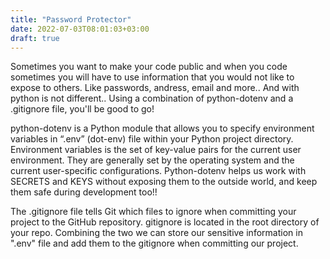 ```yaml
---
title: "Password Protector"
date: 2022-07-03T08:01:03+03:00
draft: true
---
```


Sometimes you want to make your code public and when you code
sometimes you will have to use information that you would not like to expose to others.
Like passwords, andress, email and more.. And with python is not different..
Using a combination of python-dotenv and a .gitignore file, you'll be good to go!

python-dotenv is a Python module that allows you to specify environment variables
in “.env” (dot-env) file within your Python project directory.
Environment variables is the set of key-value pairs for the current user environment.
They are generally set by the operating system and the current user-specific configurations.
Python-dotenv helps us work with SECRETS and KEYS without exposing them to the outside world,
and keep them safe during development too!!

The .gitignore file tells Git which files to ignore when committing your project to the GitHub repository.
gitignore is located in the root directory of your repo.
Combining the two we can store our sensitive information in ".env" file and add them to the gitignore 
when committing our project.

